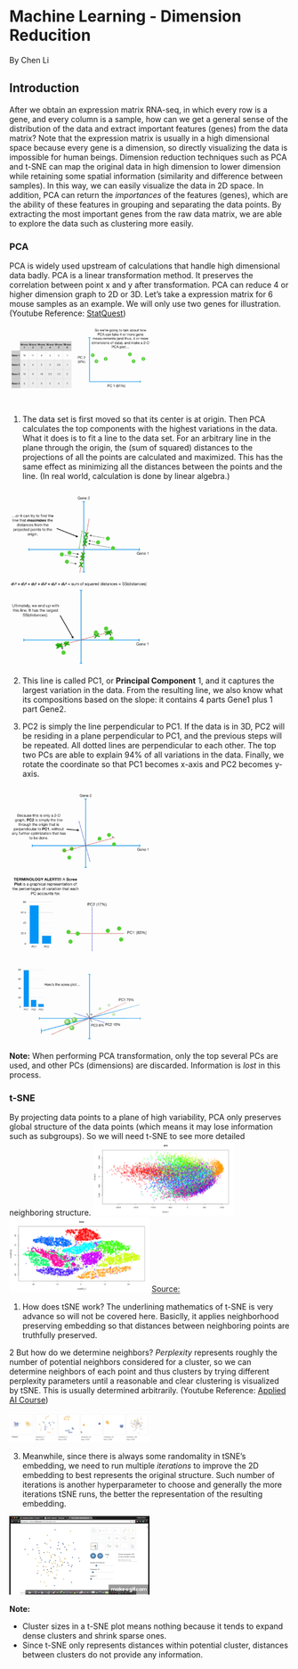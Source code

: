 # Machine Learning - Dimension Reducition
By Chen Li
## Introduction
After we obtain an expression matrix RNA-seq, in which every row is a gene, and every column is a sample, how can we get a general sense of the distribution of the data and extract important features (genes) from the data matrix? Note that the expression matrix is usually in a high dimensional space because every gene is a dimension, so directly visualizing the data is impossible for human beings. Dimension reduction techniques such as PCA and t-SNE can map the original data in high dimension to lower dimension while retaining some spatial information (similarity and difference between samples). In this way, we can easily visualize the data in 2D space. In addition, PCA can return the *importances* of the features (genes), which are the ability of these features in grouping and separating the data points. By extracting the most important genes from the raw data matrix, we are able to explore the data such as clustering more easily. 

### PCA
PCA is widely used upstream of calculations that handle high dimensional data badly. PCA is a linear transformation method. It preserves the correlation between point x and y after transformation. PCA can reduce 4 or higher dimension graph to 2D or 3D. Let’s take a expression matrix for 6 mouse samples as an example. We will only use two genes for illustration. (Youtube Reference: [StatQuest](https://www.youtube.com/watch?v=FgakZw6K1QQ))

<img src="https://github.com/danielee0707/BENG183/blob/master/1.png" width="50%" />
    
1. The data set is first moved so that its center is at origin. Then PCA calculates the top components with the highest variations in the data. What it does is to fit a line to the data set. For an arbitrary line in the plane through the origin, the (sum of squared) distances to the projections of all the points are calculated and maximized. This has the same effect as minimizing all the distances between the points and the line. (In real world, calculation is done by linear algebra.)

<img src="https://github.com/danielee0707/BENG183/blob/master/2.png" width="50%" />
<img src="https://github.com/danielee0707/BENG183/blob/master/3.png" width="50%" />
 
2. This line is called PC1, or **Principal Component** 1, and it captures the largest variation in the data. From the resulting line, we also know what its compositions based on the slope: it contains 4 parts Gene1 plus 1 part Gene2.
    
3. PC2 is simply the line perpendicular to PC1. If the data is in 3D, PC2 will be residing in a plane perpendicular to PC1, and the previous steps will be repeated. All dotted lines are perpendicular to each other. The top two PCs are able to explain 94% of all variations in the data. Finally, we rotate the coordinate so that PC1 becomes x-axis and PC2 becomes y-axis.

<img src="https://github.com/danielee0707/BENG183/blob/master/4.png" width="50%" />
<img src="https://github.com/danielee0707/BENG183/blob/master/5.png" width="50%" />
<img src="https://github.com/danielee0707/BENG183/blob/master/6.png" width="50%" />

**Note:** 
When performing PCA transformation, only the top several PCs are used, and other PCs (dimensions) are discarded. Information is *lost* in this process.

### t-SNE
By projecting data points to a plane of high variability, PCA only preserves global structure of the data points (which means it may lose information such as subgroups). So we will need t-SNE to see more detailed neighboring structure.
<img src="https://github.com/danielee0707/BENG183/blob/master/7.png" width="50%" />
<img src="https://github.com/danielee0707/BENG183/blob/master/8.png" width="50%" />
[Source:](https://www.kaggle.com/puyokw/clustering-in-2-dimension-using-tsne/code)

1. How does tSNE work? The underlining mathematics of t-SNE is very advance so will not be covered here. Basiclly, it applies neighborhood preserving embedding so that distances between neighboring points are truthfully preserved.

2 But how do we determine neighbors? *Perplexity* represents roughly the number of potential neighbors considered for a cluster, so we can determine neighbors of each point and thus clusters by trying different perplexity parameters until a reasonable and clear clustering is visualized by tSNE. This is usually determined arbitrarily. (Youtube Reference: [Applied AI Course](https://www.youtube.com/watch?v=FQmCzpKWD48&list=PLupD_xFct8mHqCkuaXmeXhe0ajNDu0mhZ&index=1))

<img src="https://github.com/danielee0707/BENG183/blob/master/9.png" width="50%" />

3. Meanwhile, since there is always some randomality in tSNE’s embedding, we need to run multiple *iterations* to improve the 2D embedding to best represents the original structure. Such number of iterations is another hyperparameter to choose and generally the more iterations tSNE runs, the better the representation of the resulting embedding.

<img src="https://github.com/danielee0707/BENG183/blob/master/10.gif" width="50%" />

**Note:**
* Cluster sizes in a t-SNE plot means nothing because it tends to expand dense clusters and shrink sparse ones.
* Since t-SNE only represents distances within potential cluster, distances between clusters do not provide any information.
